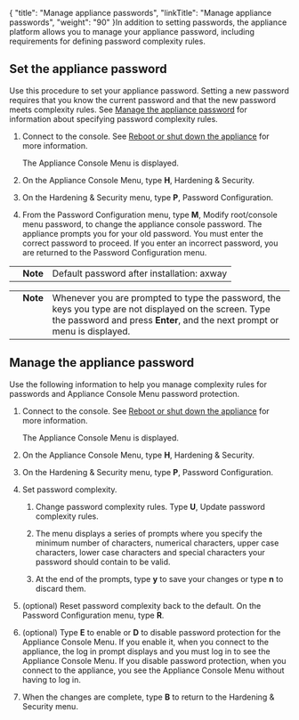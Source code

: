 {
    "title": "Manage appliance passwords",
    "linkTitle": "Manage appliance passwords",
    "weight": "90"
}In addition to setting passwords, the appliance platform allows you to manage your appliance password, including requirements for defining password complexity rules.

## <span id="_Toc331683663"></span>Set the appliance password

Use this procedure to set your appliance password. Setting a new password requires that you know the current password and that the new password meets complexity rules. See [Manage the appliance password](#_toc331683665) for information about specifying password complexity rules.

1.  Connect to the console. See [Reboot or shut down the appliance](../appliancestartup_reboot_shutdown) for more information.  
    The Appliance Console Menu is displayed.
2.  On the Appliance Console Menu, type **H**, Hardening & Security.
3.  On the Hardening & Security menu, type **P**, Password Configuration.
4.  From the Password Configuration menu, type **M**, Modify root/console menu password, to change the appliance console password. The appliance prompts you for your old password. You must enter the correct password to proceed. If you enter an incorrect password, you are returned to the Password Configuration menu.

<table cellpadding="0" cellspacing="0">
   <col/>
   <col/>
   <col/>
      <tr>
         <td valign="top">         </td>
         <td valign="top"><span><b>Note</b></span>
         </td>
         <td data-mc-autonum="&lt;b&gt;Note&lt;/b&gt;" valign="top">Default password after installation: axway         </td>
      </tr>
</table>

<table cellpadding="0" cellspacing="0">
   <col/>
   <col/>
   <col/>
      <tr>
         <td valign="top">         </td>
         <td valign="top"><span><b>Note</b></span>
         </td>
         <td data-mc-autonum="&lt;b&gt;Note&lt;/b&gt;" valign="top">Whenever you are prompted to type the password, the keys you type are not displayed on the screen. Type the password and press <b>Enter</b>, and the next prompt or menu is displayed.         </td>
      </tr>
</table>

## <span id="_Toc331683665"></span>Manage the appliance password

Use the following information to help you manage complexity rules for passwords and Appliance Console Menu password protection.

1.  Connect to the console. See [Reboot or shut down the appliance](../appliancestartup_reboot_shutdown) for more information.  
    The Appliance Console Menu is displayed.
2.  On the Appliance Console Menu, type **H**, Hardening & Security.
3.  On the Hardening & Security menu, type **P**, Password Configuration.
4.  Set password complexity.
    1.  Change password complexity rules. Type **U**, Update password complexity rules.
    2.  The menu displays a series of prompts where you specify the minimum number of characters, numerical characters, upper case characters, lower case characters and special characters your password should contain to be valid.
    3.  At the end of the prompts, type **y** to save your changes or type **n** to discard them.
5.  (optional) Reset password complexity back to the default. On the Password Configuration menu, type **R**.
6.  (optional) Type **E** to enable or **D** to disable password protection for the Appliance Console Menu. If you enable it, when you connect to the appliance, the log in prompt displays and you must log in to see the Appliance Console Menu. If you disable password protection, when you connect to the appliance, you see the Appliance Console Menu without having to log in.
7.  When the changes are complete, type **B** to return to the Hardening & Security menu.
